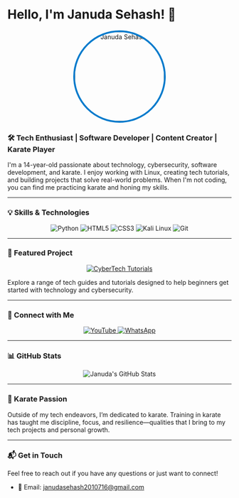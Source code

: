 # Hello, I'm Januda Sehash! 👋

<p align="center">
  <img src="https://i.imgur.com/R34inkv.png" alt="Januda Sehash" width="200" style="border-radius: 50%; border: 4px solid #007ACC;"/>
</p>

### 🛠️ Tech Enthusiast | Software Developer | Content Creator | Karate Player

I'm a 14-year-old passionate about technology, cybersecurity, software development, and karate. I enjoy working with Linux, creating tech tutorials, and building projects that solve real-world problems. When I'm not coding, you can find me practicing karate and honing my skills.

---

### 💡 Skills & Technologies
<p align="center">
  <img src="https://img.shields.io/badge/Python-3776AB?style=for-the-badge&logo=python&logoColor=white" alt="Python"/>
  <img src="https://img.shields.io/badge/HTML5-E34F26?style=for-the-badge&logo=html5&logoColor=white" alt="HTML5"/>
  <img src="https://img.shields.io/badge/CSS3-1572B6?style=for-the-badge&logo=css3" alt="CSS3"/>
  <img src="https://img.shields.io/badge/Kali_Linux-557C94?style=for-the-badge&logo=kalilinux&logoColor=white" alt="Kali Linux"/>
  <img src="https://img.shields.io/badge/Git-F05032?style=for-the-badge&logo=git&logoColor=white" alt="Git"/>
</p>

---

### 🚀 Featured Project
<p align="center">
  <a href="https://janudasehash.github.io/CyberTech_X/" target="_blank">
    <img src="https://img.shields.io/badge/CyberTech+Tutorials-4A90E2?style=for-the-badge&logo=github&logoColor=white" alt="CyberTech Tutorials"/>
  </a>
</p>
Explore a range of tech guides and tutorials designed to help beginners get started with technology and cybersecurity.

---

### 🌟 Connect with Me
<p align="center">
  <a href="https://www.youtube.com/@CyberTech_X" target="_blank">
    <img src="https://img.shields.io/badge/YouTube-FF0000?style=for-the-badge&logo=youtube&logoColor=white" alt="YouTube"/>
  </a>
  <a href="https://wa.me/94705067986" target="_blank">
    <img src="https://img.shields.io/badge/WhatsApp-25D366?style=for-the-badge&logo=whatsapp&logoColor=white" alt="WhatsApp"/>
  </a>
</p>

---

### 📊 GitHub Stats
<p align="center">
  <img src="https://github-readme-stats.vercel.app/api?username=janudasehash&show_icons=true&theme=dracula" alt="Januda's GitHub Stats"/>
</p>

---

### 🥋 Karate Passion
Outside of my tech endeavors, I’m dedicated to karate. Training in karate has taught me discipline, focus, and resilience—qualities that I bring to my tech projects and personal growth.

---

### 📬 Get in Touch
Feel free to reach out if you have any questions or just want to connect!
- 📧 Email: [janudasehash2010716@gmail.com](mailto:janudasehash2010716@gmail.com)
